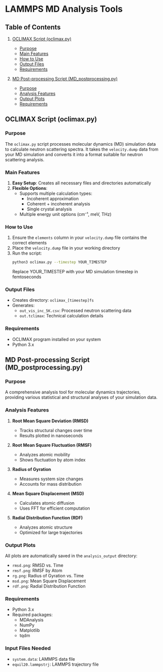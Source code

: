 # LAMMPS MD Analysis Tools

## Table of Contents
1. [OCLIMAX Script (oclimax.py)](#oclimax-script-oclimaxpy)
   - [Purpose](#purpose)
   - [Main Features](#main-features)
   - [How to Use](#how-to-use)
   - [Output Files](#output-files)
   - [Requirements](#requirements)

2. [MD Post-processing Script (MD_postprocessing.py)](#md-post-processing-script-md_postprocessingpy)
   - [Purpose](#purpose-1)
   - [Analysis Features](#analysis-features)
   - [Output Plots](#output-plots)
   - [Requirements](#requirements-1)

## OCLIMAX Script (oclimax.py)

### Purpose
The `oclimax.py` script processes molecular dynamics (MD) simulation data to calculate neutron scattering spectra. It takes the `velocity.dump` data from your MD simulation and converts it into a format suitable for neutron scattering analysis.

### Main Features
1. **Easy Setup**: Creates all necessary files and directories automatically
2. **Flexible Options**: 
   - Supports multiple calculation types:
     - Incoherent approximation
     - Coherent + incoherent analysis
     - Single crystal analysis
   - Multiple energy unit options (cm⁻¹, meV, THz)
   
### How to Use
1. Ensure the `elements` column in your `velocity.dump` file contains the correct elements
2. Place the `velocity.dump` file in your working directory
3. Run the script:
   ```bash
   python3 oclimax.py --timestep YOUR_TIMESTEP
   ```
   Replace YOUR_TIMESTEP with your MD simulation timestep in femtoseconds

### Output Files
- Creates directory: `oclimax_[timestep]fs`
- Generates:
  - `out_vis_inc_5K.csv`: Processed neutron scattering data
  - `out.tclimax`: Technical calculation details

### Requirements
- OCLIMAX program installed on your system
- Python 3.x

## MD Post-processing Script (MD_postprocessing.py)

### Purpose
A comprehensive analysis tool for molecular dynamics trajectories, providing various statistical and structural analyses of your simulation data.

### Analysis Features
1. **Root Mean Square Deviation (RMSD)**
   - Tracks structural changes over time
   - Results plotted in nanoseconds

2. **Root Mean Square Fluctuation (RMSF)**
   - Analyzes atomic mobility
   - Shows fluctuation by atom index

3. **Radius of Gyration**
   - Measures system size changes
   - Accounts for mass distribution

4. **Mean Square Displacement (MSD)**
   - Calculates atomic diffusion
   - Uses FFT for efficient computation

5. **Radial Distribution Function (RDF)**
   - Analyzes atomic structure
   - Optimized for large trajectories

### Output Plots
All plots are automatically saved in the `analysis_output` directory:
- `rmsd.png`: RMSD vs. Time
- `rmsf.png`: RMSF by Atom
- `rg.png`: Radius of Gyration vs. Time
- `msd.png`: Mean Square Displacement
- `rdf.png`: Radial Distribution Function

### Requirements
- Python 3.x
- Required packages:
  - MDAnalysis
  - NumPy
  - Matplotlib
  - tqdm

### Input Files Needed
- `system.data`: LAMMPS data file
- `equil20.lammpstrj`: LAMMPS trajectory file